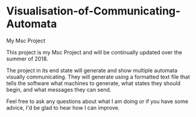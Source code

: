 # Visualisation-of-Communicating-Automata
My Msc Project

This project is my Msc Project and will be continually updated over the summer of 2018. 

The project in its end state will generate and show multiple automata visually communicating. They will generate using a formatted
text file that tells the software what machines to generate, what states they should begin, and what messages they can send.

Feel free to ask any questions about what I am doing or if you have some advice, I'd be glad to hear how I can improve.
